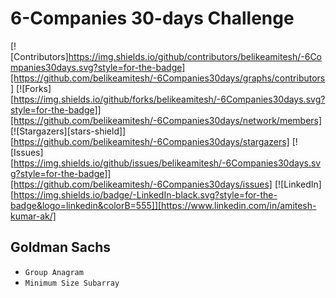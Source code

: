 # 6-Companies 30-days Challenge

[![Contributors]https://img.shields.io/github/contributors/belikeamitesh/-6Companies30days.svg?style=for-the-badge][https://github.com/belikeamitesh/-6Companies30days/graphs/contributors]
[![Forks][https://img.shields.io/github/forks/belikeamitesh/-6Companies30days.svg?style=for-the-badge]][https://github.com/belikeamitesh/-6Companies30days/network/members]
[![Stargazers][stars-shield]][https://github.com/belikeamitesh/-6Companies30days/stargazers]
[![Issues][https://img.shields.io/github/issues/belikeamitesh/-6Companies30days.svg?style=for-the-badge]][https://github.com/belikeamitesh/-6Companies30days/issues]
[![LinkedIn][https://img.shields.io/badge/-LinkedIn-black.svg?style=for-the-badge&logo=linkedin&colorB=555]][https://www.linkedin.com/in/amitesh-kumar-ak/]




## Goldman Sachs
* `Group Anagram`
* `Minimum Size Subarray`
